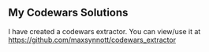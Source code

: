 ## My Codewars Solutions

I have created a codewars extractor. You can view/use it at https://github.com/maxsynnott/codewars_extractor